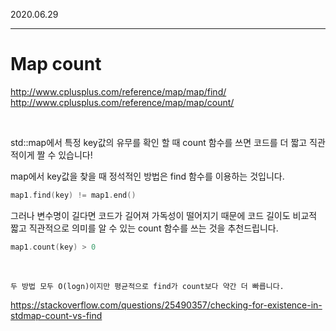 
2020.06.29   
___

# Map count

<http://www.cplusplus.com/reference/map/map/find/>
<http://www.cplusplus.com/reference/map/map/count/>

<br>

std::map에서 특정 key값의 유무를 확인 할 때 count 함수를 쓰면 코드를 더 짧고 직관적이게 짤 수 있습니다!

map에서 key값을 찾을 때 정석적인 방법은 find 함수를 이용하는 것입니다.

```c++
map1.find(key) != map1.end() 
```

그러나 변수명이 길다면 코드가 길어져 가독성이 떨어지기 때문에 코드 길이도 비교적 짧고 직관적으로 의미를 알 수 있는 count 함수를 쓰는 것을 추천드립니다.

```c++
map1.count(key) > 0
```

<br>

` 두 방법 모두 O(logn)이지만 평균적으로 find가 count보다 약간 더 빠릅니다. `

<https://stackoverflow.com/questions/25490357/checking-for-existence-in-stdmap-count-vs-find>